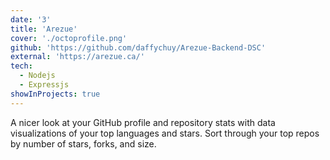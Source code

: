 ```yaml
---
date: '3'
title: 'Arezue'
cover: './octoprofile.png'
github: 'https://github.com/daffychuy/Arezue-Backend-DSC'
external: 'https://arezue.ca/'
tech:
  - Nodejs
  - Expressjs
showInProjects: true
---
```


A nicer look at your GitHub profile and repository stats with data visualizations of your top languages and stars. Sort through your top repos by number of stars, forks, and size.

